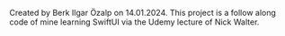 Created by Berk Ilgar Özalp on 14.01.2024.
This project is a follow along code of mine learning SwiftUI via the Udemy lecture of Nick Walter. 
